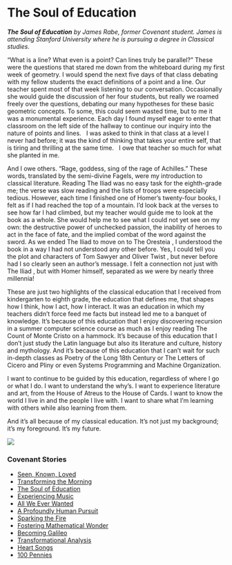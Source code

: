 # The Soul of Education

_**The Soul of Education** by James Rabe, former Covenant student.
James is attending Stanford University where he is pursuing a degree in Classical studies._
 <span></span> 

<span>“What is a line? What even is a point? Can lines truly be parallel?” These were the questions that stared me down from the whiteboard during my first week of geometry. I would spend the next five days of that class debating with my fellow students the exact definitions of a point and a line. Our teacher spent most of that week listening to our conversation. Occasionally she would guide the discussion of her four students, but really we roamed freely over the questions, debating our many hypotheses for these basic geometric concepts. To some, this could seem wasted time, but to me it was a monumental experience. Each day I found myself eager to enter that classroom on the left side of the hallway to continue our inquiry into the nature of points and lines.  </span> <span>I was asked to think in that class at a level I never had before; it was the kind of thinking that takes your entire self, that is tiring and thrilling at the same time.  </span> <span>I owe that teacher so much for what she planted in me.</span>

 <span></span> 

<span>And I owe others. “Rage, goddess, sing of the rage of Achilles.” These words, translated by the semi-divine Fagels, were my introduction to classical literature. Reading</span> <span>The Iliad</span> <span>was no easy task for the eighth-grade me; the verse was slow reading and the lists of troops were especially tedious. However, each time I finished one of Homer’s twenty-four books, I felt as if I had reached the top of a mountain. I’d look back at the verses to see how far I had climbed, but my teacher would guide me to look at the book as a whole. She would help me to see what I could not yet see on my own: the destructive power of unchecked passion, the inability of heroes to act in the face of fate, and the implied combat of the word against the sword. As we ended</span> <span>The Iliad</span> <span>to move on to</span> <span>The Oresteia</span> <span>, I understood the book in a way I had not understood any other before. Yes, I could tell you the plot and characters of</span> <span>Tom Sawyer</span> <span>and</span> <span>Oliver Twist</span> <span>, but never before had I so clearly seen an author’s message. I felt a connection not just with</span> <span>The Iliad</span> <span>, but with Homer himself, separated as we were by nearly three millennia!</span>

 <span></span> 

<span>These are just two highlights of the classical education that I received from kindergarten to eighth grade, the education that defines me, that shapes how I think, how I act, how I interact. It was an education in which my teachers didn’t force feed me facts but instead led me to a banquet of knowledge. It’s because of this education that I enjoy discovering recursion in a summer computer science course as much as I enjoy reading</span> <span>The Count of Monte Cristo</span> <span>on a hammock. It’s because of this education that I don’t just study the Latin language but also its literature and culture, history and mythology. And it’s because of this education that I can’t wait for such in-depth classes as</span> <span></span><span>Poetry of the Long 18th Century</span> <span>or</span> <span>The Letters of Cicero and Pliny</span> <span>or even</span> <span>Systems Programming and Machine Organization.</span>

 <span></span> 

<span>I want to continue to be guided by this education, regardless of where I go or what I do. I want to understand the why’s. I want to experience literature and art, from the House of Atreus to the House of Cards. I want to know the world I live in and the people I live with. I want to share what I’m learning with others while also learning from them.</span>

 <span></span> 

<span>And it’s all because of my classical education. It’s not just my background; it’s my foreground. It’s my future.</span>

 <span></span> ![](http://www.covenantclassicalschool.org/uploads/JimmyRabeUpdatedCube.jpg)

### Covenant Stories

*   [Seen, Known, Loved](http://www.covenantclassicalschool.org/pages/page.asp?page_id=414200)
*   [Transforming the Morning](http://www.covenantclassicalschool.org/pages/page.asp?page_id=414178)
*   [The Soul of Education](http://www.covenantclassicalschool.org/pages/page.asp?page_id=409922)
*   [Experiencing Music](http://www.covenantclassicalschool.org/pages/page.asp?page_id=413793)
*   [All We Ever Wanted](http://www.covenantclassicalschool.org/pages/page.asp?page_id=406335)
*   [A Profoundly Human Pursuit](http://www.covenantclassicalschool.org/pages/page.asp?page_id=408272)
*   [Sparking the Fire](http://www.covenantclassicalschool.org/kindergartenstory)
*   [Fostering Mathematical Wonder](http://www.covenantclassicalschool.org/pages/page.asp?page_id=355256)
*   [Becoming Galileo](http://www.covenantclassicalschool.org/pages/page.asp?page_id=357129)
*   [Transformational Analysis](http://www.covenantclassicalschool.org/pages/page.asp?page_id=398064)
*   [Heart Songs](http://www.covenantclassicalschool.org/pages/page.asp?page_id=422701)
*   [100 Pennies](http://www.covenantclassicalschool.org/pages/page.asp?page_id=424728)